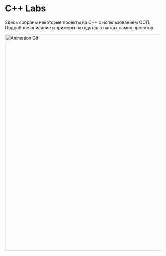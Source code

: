 # C++ Labs

Здесь собраны некоторые проекты на C++ с использованием ООП. Подробное описание и примеры находятся в папках
самих проектов.

<img alt="Animation Gif" src="https://drive.google.com/uc?export=view&id=1Kc-DFR06qBqZp2ozJH8iPi1fBxKowl1L" style="width: 700px; max-width: 100%; height: auto" />